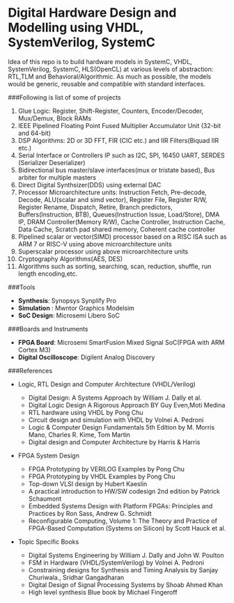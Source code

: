Digital Hardware Design and Modelling using VHDL, SystemVerilog, SystemC
============================
Idea of this repo is to build hardware models in SystemC, VHDL, SystemVerilog, SystemC, HLS(OpenCL) at various levels of abstraction: RTL,TLM and Behavioral/Algorithmic.
As much as possible, the models would be generic, reusable and compatible with standard interfaces.

###Following is list of some of projects
1. Glue Logic: Register, Shift-Register, Counters, Encoder/Decoder, Mux/Demux, Block RAMs
2. IEEE Pipelined Floating Point Fused Multiplier Accumulator Unit (32-bit and 64-bit)
3. DSP Algorithms: 2D or 3D FFT, FIR (CIC etc.) and IIR Filters(Biquad IIR etc.)
4. Serial Interface or Controllers IP such as I2C, SPI, 16450 UART, SERDES (Serializer Deserializer)
5. Bidirectional bus master/slave interfaces(mux or tristate based), Bus arbiter for multiple masters
6. Direct Digital Synthsizer(DDS) using external DAC
7. Processor Microarchitecture units: Instruction Fetch, Pre-decode, Decode, ALU(scalar and simd vector), Register File, Register R/W, Register Rename, Dispatch, Retire, Branch predictors, Buffers(Instruction, BTB), Queues(Instruction Issue, Load/Store), DMA IP, DRAM Controller(Memory R/W), Cache Controller, Instruction Cache, Data Cache, Scratch pad shared memory, Coherent cache controller
8. Pipelined scalar or vector(SIMD) processor based on a RISC ISA such as ARM 7 or RISC-V using above microarchitecture units
9. Superscalar processor using above microarchitecture units
10. Cryptography Algorithms(AES, DES)
11. Algorithms such as sorting, searching, scan, reduction, shuffle, run length encoding,etc. 

###Tools
- **Synthesis**: Synopsys Synplify Pro
- **Simulation** : Mwntor Graphics Modelsim
- **SoC Design**: Microsemi Libero SoC

###Boards and Instruments
- **FPGA Board**: Microsemi SmartFusion Mixed Signal SoC(FPGA with ARM Cortex M3)
- **Digital Oscilloscope**: Digilent Analog Discovery

###References
- Logic, RTL Design and Computer Architecture (VHDL/Verilog)
  - Digital Design: A Systems Approach by William J. Dally et al.
  - Digital Logic Design A Rigorous Approach BY Guy Even,Moti Medina
  - RTL hardware using VHDL by Pong Chu
  - Circuit design and simulation with VHDL by Volnei A. Pedroni
  - Logic & Computer Design Fundamentals 5th Edition by M. Morris Mano, Charles R. Kime, Tom Martin
  - Digital design and Computer Architecture by Harris & Harris
- FPGA System Design
  - FPGA Prototyping by VERILOG Examples by Pong Chu
  - FPGA Prototyping by VHDL Examples by Pong Chu
  - Top-down VLSI design by Hubert Kaeslin
  - A practical introduction to HW/SW codesign 2nd edition by Patrick Schaumont
  - Embedded Systems Design with Platform FPGAs: Principles and Practices by Ron Sass, Andrew G. Schmidt
  - Reconfigurable Computing, Volume 1: The Theory and Practice of FPGA-Based Computation (Systems on Silicon) by Scott Hauck et al.
  
- Topic Specific Books
  - Digital Systems Engineering by William J. Dally and John W. Poulton
  - FSM in Hardware (VHDL/SystemVerilog) by Volnei A. Pedroni
  - Constraining designs for Synthesis and Timing Analysis by Sanjay Churiwala., Sridhar Gangadharan
  - Digital Design of Signal Processing Systems by Shoab Ahmed Khan
  - High level synthesis Blue book by Michael Fingeroff
